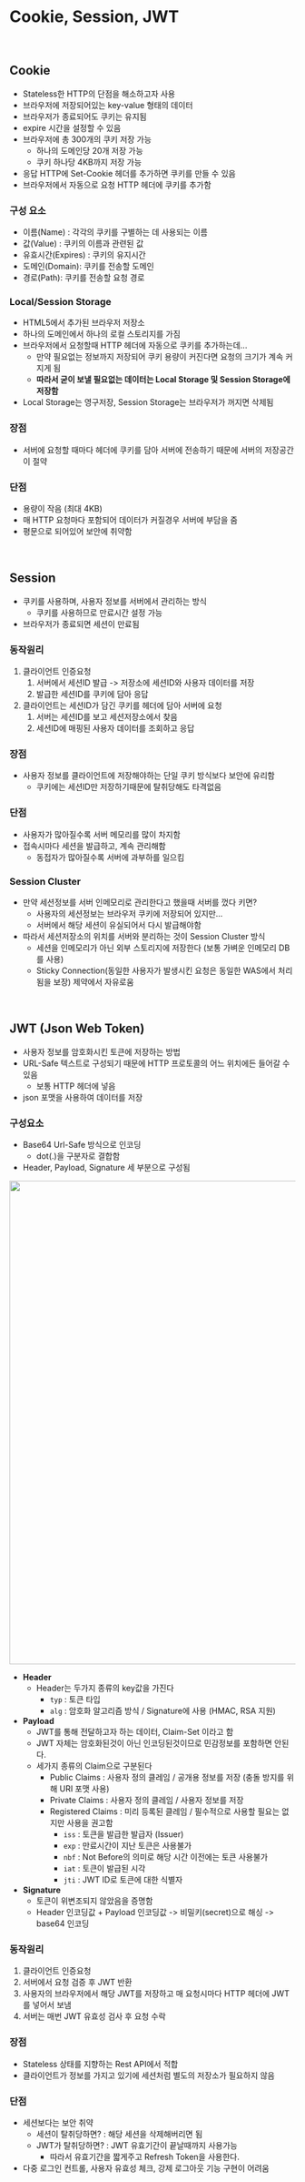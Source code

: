 # Cookie, Session, JWT

<br>

## Cookie

- Stateless한 HTTP의 단점을 해소하고자 사용
- 브라우저에 저장되어있는 key-value 형태의 데이터
- 브라우저가 종료되어도 쿠키는 유지됨
- expire 시간을 설정할 수 있음
- 브라우저에 총 300개의 쿠키 저장 가능
    - 하나의 도메인당 20개 저장 가능
    - 쿠키 하나당 4KB까지 저장 가능
- 응답 HTTP에 Set-Cookie 헤더를 추가하면 쿠키를 만들 수 있음
- 브라우저에서 자동으로 요청 HTTP 헤더에 쿠키를 추가함

### 구성 요소

- 이름(Name) : 각각의 쿠키를 구별하는 데 사용되는 이름
- 값(Value) : 쿠키의 이름과 관련된 값
- 유효시간(Expires) : 쿠키의 유지시간
- 도메인(Domain): 쿠키를 전송할 도메인
- 경로(Path): 쿠키를 전송할 요청 경로

### Local/Session Storage

- HTML5에서 추가된 브라우저 저장소
- 하나의 도메인에서 하나의 로컬 스토리지를 가짐
- 브라우저에서 요청할때 HTTP 헤더에 자동으로 쿠키를 추가하는데...
    - 만약 필요없는 정보까지 저장되어 쿠키 용량이 커진다면 요청의 크기가 계속 커지게 됨
    - **따라서 굳이 보낼 필요없는 데이터는 Local Storage 및 Session Storage에 저장함**
- Local Storage는 영구저장, Session Storage는 브라우저가 꺼지면 삭제됨

### 장점
- 서버에 요청할 때마다 헤더에 쿠키를 담아 서버에 전송하기 때문에 서버의 저장공간이 절약


### 단점

- 용량이 작음 (최대 4KB)
- 매 HTTP 요청마다 포함되어 데이터가 커질경우 서버에 부담을 줌
- 평문으로 되어있어 보안에 취약함

<br>

## Session

- 쿠키를 사용하며, 사용자 정보를 서버에서 관리하는 방식
    - 쿠키를 사용하므로 만료시간 설정 가능
- 브라우저가 종료되면 세션이 만료됨

### 동작원리

1. 클라이언트 인증요청
    1. 서버에서 세션ID 발급 -> 저장소에 세션ID와 사용자 데이터를 저장
    2. 발급한 세션ID를 쿠키에 담아 응답
2. 클라이언트는 세션ID가 담긴 쿠키를 헤더에 담아 서버에 요청
    1. 서버는 세션ID를 보고 세션저장소에서 찾음
    2. 세션ID에 매핑된 사용자 데이터를 조회하고 응답

### 장점

- 사용자 정보를 클라이언트에 저장해야하는 단일 쿠키 방식보다 보안에 유리함
    - 쿠키에는 세션ID만 저장하기때문에 탈취당해도 타격없음

### 단점

- 사용자가 많아질수록 서버 메모리를 많이 차지함
- 접속시마다 세션을 발급하고, 계속 관리해함
    - 동접자가 많아질수록 서버에 과부하를 일으킴

### Session Cluster

- 만약 세션정보를 서버 인메모리로 관리한다고 했을때 서버를 껐다 키면?
    - 사용자의 세션정보는 브라우저 쿠키에 저장되어 있지만...
    - 서버에서 해당 세션이 유실되어서 다시 발급해야함
- 따라서 세션저장소의 위치를 서버와 분리하는 것이 Session Cluster 방식
    - 세션을 인메모리가 아닌 외부 스토리지에 저장한다 (보통 가벼운 인메모리 DB를 사용)
    - Sticky Connection(동일한 사용자가 발생시킨 요청은 동일한 WAS에서 처리됨을 보장) 제약에서 자유로움

<br>

## JWT (Json Web Token)

- 사용자 정보를 암호화시킨 토큰에 저장하는 방법
- URL-Safe 텍스트로 구성되기 때문에 HTTP 프로토콜의 어느 위치에든 들어갈 수 있음
    - 보통 HTTP 헤더에 넣음
- json 포맷을 사용하여 데이터를 저장

### 구성요소

- Base64 Url-Safe 방식으로 인코딩 
    - dot(.)을 구분자로 결합함
- Header, Payload, Signature 세 부분으로 구성됨

<image width="850" src="https://user-images.githubusercontent.com/71180414/142906985-c889fc38-c881-41eb-9bb8-cbd2a9154c7b.png">

- **Header** 
    - Header는 두가지 종류의 key값을 가진다
        - `typ` : 토큰 타입
        - `alg` : 암호화 알고리즘 방식 / Signature에 사용 (HMAC, RSA 지원)
- **Payload**
    - JWT를 통해 전달하고자 하는 데이터, Claim-Set 이라고 함
    - JWT 자체는 암호화된것이 아닌 인코딩된것이므로 민감정보를 포함하면 안된다.
    - 세가지 종류의 Claim으로 구분된다
        - Public Claims : 사용자 정의 클레임 / 공개용 정보를 저장 (충돌 방지를 위해 URI 포맷 사용)
        - Private Claims : 사용자 정의 클레임 / 사용자 정보를 저장
        - Registered Claims : 미리 등록된 클레임 / 필수적으로 사용할 필요는 없지만 사용을 권고함
            - `iss` : 토큰을 발급한 발급자 (Issuer)
            - `exp` : 만료시간이 지난 토큰은 사용불가
            - `nbf` : Not Before의 의미로 해당 시간 이전에는 토큰 사용불가
            - `iat` : 토큰이 발급된 시각
            - `jti` : JWT ID로 토큰에 대한 식별자
- **Signature**
    - 토큰이 위변조되지 않았음을 증명함
    - Header 인코딩값 + Payload 인코딩값 -> 비밀키(secret)으로 해싱 -> base64 인코딩

### 동작원리

1. 클라이언트 인증요청
2. 서버에서 요청 검증 후 JWT 반환
3. 사용자의 브라우저에서 해당 JWT를 저장하고 매 요청시마다 HTTP 헤더에 JWT를 넣어서 보냄
4. 서버는 매번 JWT 유효성 검사 후 요청 수락

### 장점

- Stateless 상태를 지향하는 Rest API에서 적합
- 클라이언트가 정보를 가지고 있기에 세션처럼 별도의 저장소가 필요하지 않음

### 단점

- 세션보다는 보안 취약
    - 세션이 탈취당하면? : 해당 세션을 삭제해버리면 됨
    - JWT가 탈취당하면? : JWT 유효기간이 끝날때까지 사용가능 
        - 따라서 유효기간을 짧게주고 Refresh Token을 사용한다.
- 다중 로그인 컨트롤, 사용자 유효성 체크, 강제 로그아웃 기능 구현이 어려움

<br>